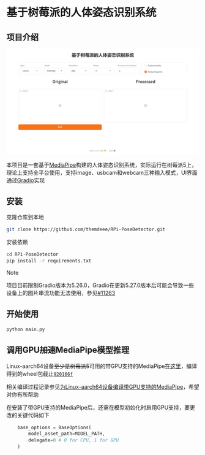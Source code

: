 # 基于树莓派的人体姿态识别系统

## 项目介绍

![usbcam](images/ui/usbcam.jpeg)

本项目是一套基于[MediaPipe](https://ai.google.dev/edge/mediapipe/solutions/vision/pose_landmarker)构建的人体姿态识别系统，实际运行在树莓派5上，理论上支持全平台使用，支持image、usbcam和webcam三种输入模式，UI界面通过[Gradio](https://www.gradio.app/)实现



## 安装

克隆仓库到本地

```bash
git clone https://github.com/themdeee/RPi-PoseDetector.git
```

安装依赖

```bash
cd RPi-PoseDetector
pip install -r requirements.txt
```

> [!NOTE]
>
> 项目目前限制Gradio版本为5.26.0，Gradio在更新5.27.0版本后可能会导致一些设备上的图片串流功能无法使用，参见[#11263](https://github.com/gradio-app/gradio/issues/11263)



## 开始使用

```python
python main.py
```



## 调用GPU~~加速~~MediaPipe模型推理

Linux-aarch64设备~~至少是树莓派5~~可用的带GPU支持的MediaPipe[在这里](./mediapipe-0.10.24-cp312-cp312-linux_aarch64-920166f.whl)，编译得到的wheel包截止[`920166f`](https://github.com/google-ai-edge/mediapipe/commit/920166ff81ff5588f5407414679a6d81293f98df)

相关编译过程记录参见[为Linux-aarch64设备编译带GPU支持的MediaPipe](./build-gpu-support-mediapipe-for-linux-aarch64.md)，希望对你有所帮助

在安装了带GPU支持的MediaPipe后，还需在模型初始化时启用GPU支持，要更改的关键代码如下

```python
    base_options = BaseOptions(
        model_asset_path=MODEL_PATH,
        delegate=0 # 0 for CPU, 1 for GPU
    )
```

